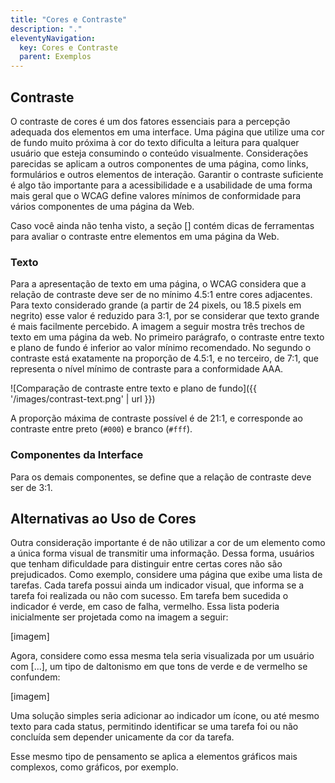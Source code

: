 ```yaml
---
title: "Cores e Contraste"
description: "."
eleventyNavigation:
  key: Cores e Contraste
  parent: Exemplos
---
```


## Contraste

O contraste de cores é um dos fatores essenciais para a percepção adequada dos elementos em uma interface. Uma página que utilize uma cor de fundo muito próxima à cor do texto dificulta a leitura para qualquer usuário que esteja consumindo o conteúdo visualmente. Considerações parecidas se aplicam a outros componentes de uma página, como links, formulários e outros elementos de interação. Garantir o contraste suficiente é algo tão importante para a acessibilidade e a usabilidade de uma forma mais geral que o WCAG define valores mínimos de conformidade para vários componentes de uma página da Web.

Caso você ainda não tenha visto, a seção [] contém dicas de ferramentas para avaliar o contraste entre elementos em uma página da Web.

### Texto

Para a apresentação de texto em uma página, o WCAG considera que a relação de contraste deve ser de no mínimo 4.5:1 entre cores adjacentes. Para texto considerado grande (a partir de 24 pixels, ou 18.5 pixels em negrito) esse valor é reduzido para 3:1, por se considerar que texto grande é mais facilmente percebido. A imagem a seguir mostra três trechos de texto em uma página da web. No primeiro parágrafo, o contraste entre texto e plano de fundo é inferior ao valor mínimo recomendado. No segundo o contraste está exatamente na proporção de 4.5:1, e no terceiro, de 7:1, que representa o nível mínimo de contraste para a conformidade AAA.

![Comparação de contraste entre texto e plano de fundo]({{ '/images/contrast-text.png' | url }})

A proporção máxima de contraste possível é de 21:1, e corresponde ao contraste entre preto (`#000`) e branco (`#fff`).

### Componentes da Interface

Para os demais componentes, se define que a relação de contraste deve ser de 3:1.

## Alternativas ao Uso de Cores 

Outra consideração importante é de não utilizar a cor de um elemento como a única forma visual de transmitir uma informação. Dessa forma, usuários que tenham dificuldade para distinguir entre certas cores não são prejudicados. Como exemplo, considere uma página que exibe uma lista de tarefas. Cada tarefa possui ainda um indicador visual, que informa se a tarefa foi realizada ou não com sucesso. Em tarefa bem sucedida o indicador é verde, em caso de falha, vermelho. Essa lista poderia inicialmente ser projetada como na imagem a seguir:

[imagem]

Agora, considere como essa mesma tela seria visualizada por um usuário com [...], um tipo de daltonismo em que tons de verde e de vermelho se confundem:

[imagem]

Uma solução simples seria adicionar ao indicador um ícone, ou até mesmo texto para cada status, permitindo identificar se uma tarefa foi ou não concluída sem depender unicamente da cor da tarefa.

Esse mesmo tipo de pensamento se aplica a elementos gráficos mais complexos, como gráficos, por exemplo.